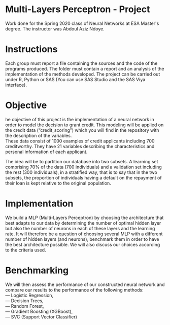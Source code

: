 # **Multi-Layers Perceptron - Project**

Work done for the Spring 2020 class of Neural Networks at ESA Master's degree. The instructor was Abdoul Aziz Ndoye.


# Instructions
Each group must report a file containing the sources and the code of the programs produced. The folder must contain a report and an analysis of the implementation of the methods developed. The project can be carried out under R, Python or SAS (You can use SAS Studio and the SAS Viya interface).

# Objective
he objective of this project is the implementation of a neural network in order to model the decision to grant credit. This modeling will be applied on the credit data (“credit_scoring”) which you will find in the repository with the description of the variables.  
These data consist of 1000 examples of credit applicants including 700 creditworthy. They have 21 variables describing the characteristics and personal information of each applicant.  

The idea will be to partition our database into two subsets. A learning set comprising 70% of the data (700 individuals) and a validation set including the rest (300 individuals), in a stratified way, that is to say that in the two subsets, the proportion of individuals having a default on the repayment of their loan is kept relative to the original population.

# Implementation
We build a MLP (Multi-Layers Perceptron) by choosing the architecture that best adapts to our data by determining the number of optimal hidden layer but also the number of neurons in each of these layers and the learning rate. It will therefore be a question of choosing several MLP with a different number of hidden layers (and neurons), benchmark them in order to have the best architecture possible. We will also discuss our choices according to the criteria used.

# Benchmarking
We will then assess the performance of our constructed neural network and compare our results to the performance of the following methods:  
— Logistic Regression,  
— Decision Trees,  
— Random Forest,  
— Gradient Boosting (XGBoost),  
— SVC (Support Vector Classifier)  


